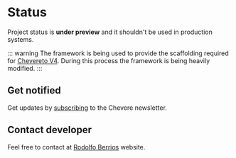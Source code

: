 # Status

Project status is **under preview** and it shouldn't be used in production systems.

::: warning
The framework is being used to provide the scaffolding required for [Chevereto V4](https://chevereto.com). During this process the framework is being heavily modified.
:::

## Get notified

Get updates by [subscribing](https://newsletter.chevereto.com/subscription?f=gTmksA6763vPCG763763kYCOTgWu6Kx4BPohVDY97aHddrqis6B763cHay8dhtmMKlI6r3vUfGREZmSvDNNGj3MlrRJV7A) to the Chevere newsletter.

## Contact developer

Feel free to contact at [Rodolfo Berrios](https://rodolfoberrios.com) website.
